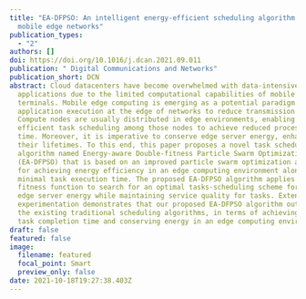 ```yaml
---
title: "EA-DFPSO: An intelligent energy-efficient scheduling algorithm for
  mobile edge networks"
publication_types:
  - "2"
authors: []
doi: https://doi.org/10.1016/j.dcan.2021.09.011
publication: " Digital Communications and Networks"
publication_short: DCN
abstract: Cloud datacenters have become overwhelmed with data-intensive
  applications due to the limited computational capabilities of mobile
  terminals. Mobile edge computing is emerging as a potential paradigm to host
  application execution at the edge of networks to reduce transmission delays.
  Compute nodes are usually distributed in edge environments, enabling crucially
  efficient task scheduling among those nodes to achieve reduced processing
  time. Moreover, it is imperative to conserve edge server energy, enhancing
  their lifetimes. To this end, this paper proposes a novel task scheduling
  algorithm named Energy-aware Double-fitness Particle Swarm Optimization
  (EA-DFPSO) that is based on an improved particle swarm optimization algorithm
  for achieving energy efficiency in an edge computing environment along with
  minimal task execution time. The proposed EA-DFPSO algorithm applies a dual
  fitness function to search for an optimal tasks-scheduling scheme for saving
  edge server energy while maintaining service quality for tasks. Extensive
  experimentation demonstrates that our proposed EA-DFPSO algorithm outperforms
  the existing traditional scheduling algorithms, in terms of achieving reduced
  task completion time and conserving energy in an edge computing environment.
draft: false
featured: false
image:
  filename: featured
  focal_point: Smart
  preview_only: false
date: 2021-10-18T19:27:38.403Z
---
```

